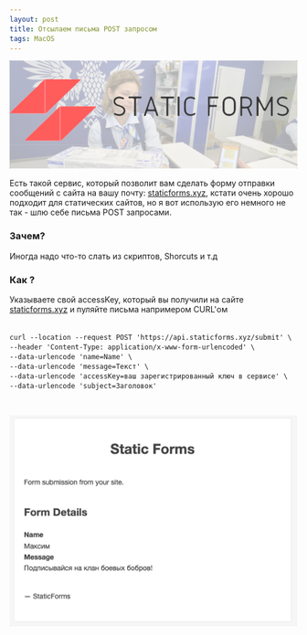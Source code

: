 ```yaml
---
layout: post
title: Отсылаем письма POST запросом
tags: MacOS
---
```

![](https://raw.githubusercontent.com/tatarinovms/tatarinovms.github.io/master/images/posts/mailpost/logo.png)

Есть такой сервис, который позволит вам сделать форму отправки сообщений с сайта на вашу почту: [staticforms.xyz](https://www.staticforms.xyz), кстати очень хорошо подходит для статических сайтов, но я вот использую его немного не так - шлю себе письма POST запросами.

### Зачем? 

Иногда надо что-то слать из скриптов, Shorcuts и т.д

### Как ?

Указываете свой accessKey, который вы получили на сайте [staticforms.xyz](https://www.staticforms.xyz) и пуляйте письма напримером CURL'ом

<code>
curl --location --request POST 'https://api.staticforms.xyz/submit' \
--header 'Content-Type: application/x-www-form-urlencoded' \
--data-urlencode 'name=Name' \
--data-urlencode 'message=Текст' \
--data-urlencode 'accessKey=ваш зарегистрированный ключ в сервисе' \
--data-urlencode 'subject=Заголовок'
<code>

![](https://raw.githubusercontent.com/tatarinovms/tatarinovms.github.io/master/images/posts/mailpost/1.png)